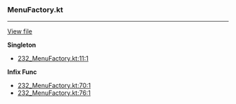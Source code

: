 ### MenuFactory.kt
---
[View file](files/232_MenuFactory.kt)

**Singleton**

 - [232_MenuFactory.kt:11:1](files/232_MenuFactory.kt#L11)

**Infix Func**

 - [232_MenuFactory.kt:70:1](files/232_MenuFactory.kt#L70)
 - [232_MenuFactory.kt:76:1](files/232_MenuFactory.kt#L76)
